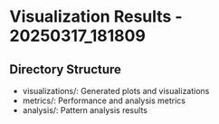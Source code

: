 # Visualization Results - 20250317_181809

## Directory Structure
- visualizations/: Generated plots and visualizations
- metrics/: Performance and analysis metrics
- analysis/: Pattern analysis results
